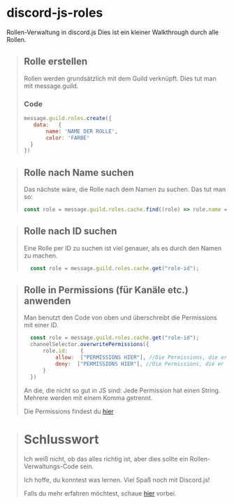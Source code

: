 # discord-js-roles
Rollen-Verwaltung in discord.js
Dies ist ein kleiner Walkthrough durch alle Rollen.

> ## Rolle erstellen
> Rollen werden grundsätzlich mit dem Guild verknüpft. Dies tut man mit message.guild.
>
> ### Code
> ```javascript
> message.guild.roles.create({
>    data:   {
>        name: 'NAME DER ROLLE',
>        color: 'FARBE'
>   }
> })
> ```

> ## Rolle nach Name suchen
> Das nächste wäre, die Rolle nach dem Namen zu suchen. Das tut man so:
> ```javascript
> const role = message.guild.roles.cache.find((role) => role.name === 'ROLLEN NAME');
> ```

> ## Rolle nach ID suchen
> Eine Rolle per ID zu suchen ist viel genauer, als es durch den Namen zu machen.
> ```javascript
>   const role = message.guild.roles.cache.get("role-id");
> ```
>

> ## Rolle in Permissions (für Kanäle etc.) anwenden
> Man benutzt den Code von oben und überschreibt die Permissions mit einer ID.
> ```javascript
>   const role = message.guild.roles.cache.get("role-id");
>   channelSelector.overwritePermissions({
>       role.id:    {
>           allow:  ["PERMISSIONS HIER"], //Die Permissions, die er für die Rolle im Kanal erlauben soll. 
>           deny:  ["PERMISSIONS HIER"], //Die Permissions, die er für die Rolle im Kanal verbieten soll. 
>       }
>   })
> ```
> An die, die nicht so gut in JS sind: Jede Permission hat einen String. Mehrere werden mit einem Komma getrennt.
>
> Die Permissions findest du [hier](https://discord.com/developers/docs/topics/permissions)


> # Schlusswort
> Ich weiß nicht, ob das alles richtig ist, aber dies sollte ein Rollen-Verwaltungs-Code sein.
> 
> Ich hoffe, du konntest was lernen. Viel Spaß noch mit Discord.js!
> 
> Falls du mehr erfahren möchtest, schaue [hier](https://discordjs.guide/popular-topics/permissions.html#roles-as-bot-permissions) vorbei.